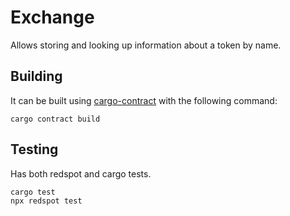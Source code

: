 # Exchange

Allows storing and looking up information about a token by name.

## Building
It can be built using [cargo-contract](https://github.com/paritytech/cargo-contract) with the following command:
```
cargo contract build
```

## Testing

Has both redspot and cargo tests.

```
cargo test
npx redspot test
```